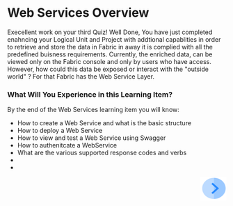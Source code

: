 # Web Services Overview

Execellent work on your third Quiz! Well Done, You have just completed enahncing your Logical Unit and Project with addtional capablities in order to retrieve and store the data in Fabric in away it is complied with all the predefined buisness requirements. Currently, the enriched data,  can be viewed only on the Fabric console and only by users who have access.  However, how could this data be exposed or interact with the "outside world" ? For that Fabric has the Web Service Layer.

### What Will You Experience in this Learning Item?

By the end of the Web Services learning item you will know:

- How to create a Web Service and what is the basic structure
- How to deploy a Web Service
- How to view and test a Web Service using Swagger
- How to authenitcate a WebService
- What are the various supported response codes and verbs
- <!--How to manage access rights for your web service- once Admin item is ready-->
- <!--How to use Graphit- Once item is ready-->



[<img align="right" width="60" height="54" src="/articles/images/Next.png">](/academy/Training_Level_1/06_web_services/02_create_and_deploy_a_web_service.md)

